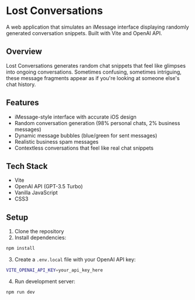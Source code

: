 # Lost Conversations

A web application that simulates an iMessage interface displaying randomly generated conversation snippets. Built with Vite and OpenAI API.

## Overview
Lost Conversations generates random chat snippets that feel like glimpses into ongoing conversations. Sometimes confusing, sometimes intriguing, these message fragments appear as if you're looking at someone else's chat history.

## Features
- iMessage-style interface with accurate iOS design
- Random conversation generation (98% personal chats, 2% business messages)
- Dynamic message bubbles (blue/green for sent messages)
- Realistic business spam messages
- Contextless conversations that feel like real chat snippets

## Tech Stack
- Vite
- OpenAI API (GPT-3.5 Turbo)
- Vanilla JavaScript
- CSS3

## Setup
1. Clone the repository
2. Install dependencies:
```bash
npm install
```
3. Create a `.env.local` file with your OpenAI API key:
```bash
VITE_OPENAI_API_KEY=your_api_key_here
```
4. Run development server:
```bash
npm run dev
```

